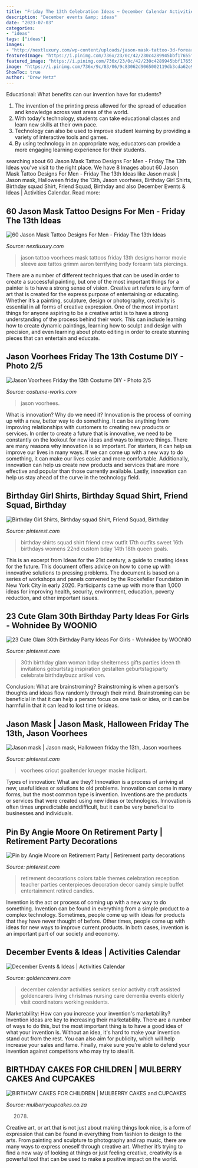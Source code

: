```yaml
---
title: "Friday The 13th Celebration Ideas ~ December Calendar Activities Seniors Senior Activity Craft Assisted Goldencarers Living Christmas Nursing Care Dementia Events Elderly Visit Coordinators Working Residents"
description: "December events &amp; ideas"
date: "2023-07-03"
categories:
- "ideas"
tags: ["ideas"]
images:
- "http://nextluxury.com/wp-content/uploads/jason-mask-tattoo-3d-forearm-design-ideas-for-males.jpg"
featuredImage: "https://i.pinimg.com/736x/23/0c/42/230c4289945bbf17655fbf50c04efc0a--th-birthday-parties-birthday-party-ideas.jpg"
featured_image: "https://i.pinimg.com/736x/23/0c/42/230c4289945bbf17655fbf50c04efc0a--th-birthday-parties-birthday-party-ideas.jpg"
image: "https://i.pinimg.com/736x/9c/83/06/9c83062d9065002119db3cda62e910a7.jpg"
ShowToc: true
author: "Drew Metz"
---
```



Educational: What benefits can our invention have for students?
1. The invention of the printing press allowed for the spread of education and knowledge across vast areas of the world.
2. With today's technology, students can take educational classes and learn new skills at their own pace.
3. Technology can also be used to improve student learning by providing a variety of interactive tools and games.
4. By using technology in an appropriate way, educators can provide a more engaging learning experience for their students.

	

		
searching about 60 Jason Mask Tattoo Designs For Men - Friday The 13th Ideas you've visit to the right place. We have 8 Images about 60 Jason Mask Tattoo Designs For Men - Friday The 13th Ideas like Jason mask | Jason mask, Halloween friday the 13th, Jason voorhees, Birthday Girl Shirts, Birthday squad Shirt, Friend Squad, Birthday and also December Events &amp; Ideas | Activities Calendar. Read more:
		
    
## 60 Jason Mask Tattoo Designs For Men - Friday The 13th Ideas

<img loading=lazy src="http://nextluxury.com/wp-content/uploads/jason-mask-tattoo-3d-forearm-design-ideas-for-males.jpg" onerror="this.onerror=null;this.src='https://tse1.mm.bing.net/th?id=OIP.znPkrZrXBV1ThFJLVY4GhwAAAA&amp;pid=15.1';" alt="60 Jason Mask Tattoo Designs For Men - Friday The 13th Ideas">

_Source: nextluxury.com_

>jason tattoo voorhees mask tattoos friday 13th designs horror movie sleeve axe tattos grimm aaron terrifying body forearm tats piercings. 

	

There are a number of different techniques that can be used in order to create a successful painting, but one of the most important things for a painter is to have a strong sense of vision.
Creative art refers to any form of art that is created for the express purpose of entertaining or educating. Whether it’s a painting, sculpture, design or photography, creativity is essential in all forms of creative expression. One of the most important things for anyone aspiring to be a creative artist is to have a strong understanding of the process behind their work. This can include learning how to create dynamic paintings, learning how to sculpt and design with precision, and even learning about photo editing in order to create stunning pieces that can entertain and educate.

    
## Jason Voorhees Friday The 13th Costume DIY - Photo 2/5

<img loading=lazy src="https://photos.costume-works.com/full/jason_voorhees_friday_the_13th5.jpg" onerror="this.onerror=null;this.src='https://tse1.mm.bing.net/th?id=OIP.JCLGh-imraB-tRjDp7QCiQAAAA&amp;pid=15.1';" alt="Jason Voorhees Friday the 13th Costume DIY - Photo 2/5">

_Source: costume-works.com_

>jason voorhees. 

	

What is innovation? Why do we need it?
Innovation is the process of coming up with a new, better way to do something. It can be anything from improving relationships with customers to creating new products or services. In order to create a future that is innovative, we need to be constantly on the lookout for new ideas and ways to improve things.
There are many reasons why innovation is so important. For starters, it can help us improve our lives in many ways. If we can come up with a new way to do something, it can make our lives easier and more comfortable. Additionally, innovation can help us create new products and services that are more effective and popular than those currently available. Lastly, innovation can help us stay ahead of the curve in the technology field.

    
## Birthday Girl Shirts, Birthday Squad Shirt, Friend Squad, Birthday

<img loading=lazy src="https://i.pinimg.com/736x/97/07/78/970778606ce3bcda2076a21eec6ebc1c--birthday-squad-shirts-girl-shirts.jpg?b=t" onerror="this.onerror=null;this.src='https://tse3.mm.bing.net/th?id=OIP.oOFRjU4i1VmeTNr_eFkw2QHaJ4&amp;pid=15.1';" alt="Birthday Girl Shirts, Birthday squad Shirt, Friend Squad, Birthday">

_Source: pinterest.com_

>birthday shirts squad shirt friend crew outfit 17th outfits sweet 16th birthdays womens 22nd custom bday 14th 18th queen goals. 

	

This is an excerpt from Ideas for the 21st century, a guide to creating ideas for the future. This document offers advice on how to come up with innovative solutions to pressing problems. The document is based on a series of workshops and panels convened by the Rockefeller Foundation in New York City in early 2020. Participants came up with more than 1,000 ideas for improving health, security, environment, education, poverty reduction, and other important issues.

    
## 23 Cute Glam 30th Birthday Party Ideas For Girls - Wohnidee By WOONIO

<img loading=lazy src="https://i.pinimg.com/736x/23/0c/42/230c4289945bbf17655fbf50c04efc0a--th-birthday-parties-birthday-party-ideas.jpg" onerror="this.onerror=null;this.src='https://tse2.mm.bing.net/th?id=OIP.Wh6sKFwdlb6G9fL7m2t4RQHaLG&amp;pid=15.1';" alt="23 Cute Glam 30th Birthday Party Ideas For Girls - Wohnidee by WOONIO">

_Source: pinterest.com_

>30th birthday glam woman bday shelterness gifts parties ideen th invitations geburtstag inspiration gestalten geburtstagsparty celebrate birthdaybuzz artikel von. 

	

Conclusion:
What are brainstroming? Brainstroming is when a person's thoughts and ideas flow randomly through their mind. Brainstroming can be beneficial in that it can help a person focus on one task or idea, or it can be harmful in that it can lead to lost time or ideas.

    
## Jason Mask | Jason Mask, Halloween Friday The 13th, Jason Voorhees

<img loading=lazy src="https://i.pinimg.com/736x/9c/83/06/9c83062d9065002119db3cda62e910a7.jpg" onerror="this.onerror=null;this.src='https://tse3.mm.bing.net/th?id=OIP.IawmMZHZx6i2Nbyx3Ef4PQHaJ5&amp;pid=15.1';" alt="Jason mask | Jason mask, Halloween friday the 13th, Jason voorhees">

_Source: pinterest.com_

>voorhees cricut goaltender krueger maske hiclipart. 

	

Types of innovation: What are they?
Innovation is a process of arriving at new, useful ideas or solutions to old problems. Innovation can come in many forms, but the most common type is invention. Inventions are the products or services that were created using new ideas or technologies. Innovation is often times unpredictable anddifficult, but it can be very beneficial to businesses and individuals.

    
## Pin By Angie Moore On Retirement Party | Retirement Party Decorations

<img loading=lazy src="https://i.pinimg.com/originals/45/24/3c/45243ce4667fff555d6ab073ef73020e.jpg" onerror="this.onerror=null;this.src='https://tse1.mm.bing.net/th?id=OIP.TwtsyuE_M6IJpybekt43rAHaJ4&amp;pid=15.1';" alt="Pin by Angie Moore on Retirement Party | Retirement party decorations">

_Source: pinterest.com_

>retirement decorations colors table themes celebration reception teacher parties centerpieces decoration decor candy simple buffet entertainment retired candies. 

	

Invention is the act or process of coming up with a new way to do something. Invention can be found in everything from a simple product to a complex technology. Sometimes, people come up with ideas for products that they have never thought of before. Other times, people come up with ideas for new ways to improve current products. In both cases, invention is an important part of our society and economy.

    
## December Events &amp; Ideas | Activities Calendar

<img loading=lazy src="https://www.goldencarers.com/assets/img/calendar/12-december-pinterest.jpg" onerror="this.onerror=null;this.src='https://tse1.mm.bing.net/th?id=OIP.8xO4TywZTM_MfOcrDKGxqQHaMP&amp;pid=15.1';" alt="December Events &amp; Ideas | Activities Calendar">

_Source: goldencarers.com_

>december calendar activities seniors senior activity craft assisted goldencarers living christmas nursing care dementia events elderly visit coordinators working residents. 

	

Marketability: How can you increase your invention's marketability?
Invention ideas are key to increasing their marketability. There are a number of ways to do this, but the most important thing is to have a good idea of what your invention is. Without an idea, it's hard to make your invention stand out from the rest. You can also aim for publicity, which will help increase your sales and fame. Finally, make sure you're able to defend your invention against competitors who may try to steal it.

    
## BIRTHDAY CAKES FOR CHILDREN | MULBERRY CAKES And CUPCAKES

<img loading=lazy src="https://mulberrycupcakes.co.za/wp-content/uploads/IMG_2078.jpg" onerror="this.onerror=null;this.src='https://tse4.mm.bing.net/th?id=OIP.JYlrzE0UzEsV19avV3PDDAHaJ4&amp;pid=15.1';" alt="BIRTHDAY CAKES FOR CHILDREN | MULBERRY CAKES and CUPCAKES">

_Source: mulberrycupcakes.co.za_

>2078. 

	

Creative art, or art that is not just about making things look nice, is a form of expression that can be found in everything from fashion to design to the arts. From painting and sculpture to photography and rap music, there are many ways to express oneself through creative art. Whether it’s trying to find a new way of looking at things or just feeling creative, creativity is a powerful tool that can be used to make a positive impact on the world.

